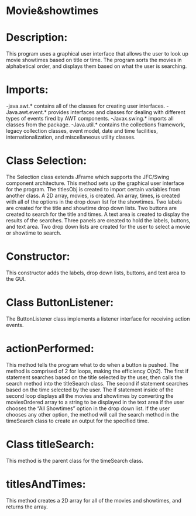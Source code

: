 # Movie&showtimes

# Description: 

This program uses a graphical user interface that allows the user to look up movie showtimes based on title or time. The program sorts the movies in alphabetical order, and displays them based on what the user is searching.


# Imports:

-java.awt.* contains all of the classes for creating user interfaces.
-Java.awt.event.* provides interfaces and classes for dealing with different types of events fired by AWT components.
-Javax.swing.* imports all classes from the package.
-Java.util.* contains the collections framework, legacy collection classes, event model, date and time facilities, internationalization, and miscellaneous utility classes.


# Class Selection: 

The Selection class extends JFrame which supports the JFC/Swing component architecture. This method sets up the graphical user interface for the program. The titlesObj is created to import certain variables from another class. A 2D array, movies, is created. An array, times, is created with all of the options in the drop down list for the showtimes. Two labels are created for the title and showtime drop down lists. Two buttons are created to search for the title and times. A text area is created to display the results of the searches. Three panels are created to hold the labels, buttons, and text area. Two drop down lists are created for the user to select a movie or showtime to search.


# Constructor: 

This constructor adds the labels, drop down lists, buttons, and text area to the GUI.


# Class ButtonListener:

The ButtonListener class implements a listener interface for receiving action events.


# actionPerformed: 

This method tells the program what to do when a button is pushed. The method is comprised of 2 for loops, making the efficiency O(n2). The first if statement searches based on the title selected by the user, then calls the search method into the titleSearch class. The second if statement searches based on the time selected by the user. The if statement inside of the second loop displays all the movies and showtimes by converting the moviesOrdered array to a string to be displayed in the text area if the user chooses the “All Showtimes” option in the drop down list. If the user chooses any other option, the method will call the search method in the timeSearch class to create an output for the specified time.


# Class titleSearch: 

This method is the parent class for the timeSearch class. 


# titlesAndTimes: 

This method creates a 2D array for all of the movies and showtimes, and returns the array.
